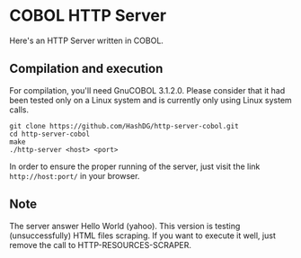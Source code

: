 # COBOL HTTP Server

Here's an HTTP Server written in COBOL.

## Compilation and execution

For compilation, you'll need GnuCOBOL 3.1.2.0. Please consider that it had been tested only on a Linux system and is currently only using Linux system calls.

```
git clone https://github.com/HashDG/http-server-cobol.git
cd http-server-cobol
make
./http-server <host> <port>
```

In order to ensure the proper running of the server, just visit the link `http://host:port/` in your browser.

## Note

The server answer Hello World (yahoo).
This version is testing (unsuccessfully) HTML files scraping. If you want to execute it well, just remove the call to HTTP-RESOURCES-SCRAPER.
